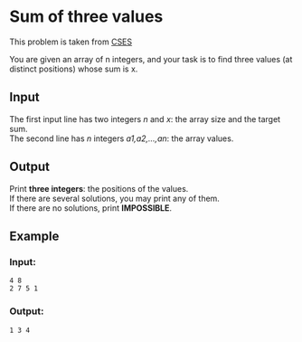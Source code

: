 # Sum of three values
This problem is taken from [CSES](https://cses.fi/problemset/task/1641)

You are given an array of n integers, and your task is to find three values (at distinct positions) whose sum is x.

<!---
<description for="sum">
Compute the sum of <param>a</param>, <param>b</param>
</description>
-->

## Input
The first input line has two integers *n* and *x*: the array size and the target sum.<br>
The second line has *n* integers *a1,a2,…,an*: the array values.

## Output
Print **three integers**: the positions of the values.<br>
If there are several solutions, you may print any of them.<br>
If there are no solutions, print **IMPOSSIBLE**.

<!---
## Constraints
```
1≤n≤5000
1≤x,ai≤109
```
-->

## Example
### Input:
```
4 8
2 7 5 1
```
### Output:
```
1 3 4
```
